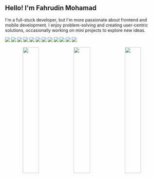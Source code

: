 ## Hello! I'm Fahrudin Mohamad

<p> I'm a full-stuck developer, but I'm more passionate about frontend and mobile development. I enjoy problem-solving and creating user-centric solutions, occasionally working on mini projects to explore new ideas.</p>

<p align="left">
  <img src="https://img.shields.io/badge/Tech Stack-5C2D91?style=for-the-badge&logo=&logoColor=white" />
  <img src="https://img.shields.io/badge/:-5C2D91?style=for-the-badge&logo=&logoColor=white" />
  <img src="https://img.shields.io/badge/JavaScript-F7DF1E?style=for-the-badge&logo=javascript&logoColor=black" />
  <img src="https://img.shields.io/badge/Vue-35495E?style=for-the-badge&logo=vue.js&logoColor=4FC08D" />
  <img src="https://img.shields.io/badge/React-20232A?style=for-the-badge&logo=react&logoColor=61DAFB" />
  <img src="https://img.shields.io/badge/Python-14354C?style=for-the-badge&logo=python&logoColor=white" />
  <img src="https://img.shields.io/badge/Laravel-FF2D20?style=for-the-badge&logo=laravel&logoColor=white" />
  <img src="https://img.shields.io/badge/Tailwind-38B2AC?style=for-the-badge&logo=tailwind-css&logoColor=white" />
  <img src="https://img.shields.io/badge/Bootstrap-563D7C?style=for-the-badge&logo=bootstrap&logoColor=white" />
  <img src="https://img.shields.io/badge/MySQL-0000FF?style=for-the-badge&logo=mysql&logoColor=white" />
  <img src="https://img.shields.io/badge/MongoDB-4EA94B?style=for-the-badge&logo=mongodb&logoColor=white" />
  <img src="https://img.shields.io/badge/PHP-4EA94B?style=for-the-badge&logo=php&logoColor=white" />
</p>

<div align="center" >
    
<img src="https://github-profile-summary-cards.vercel.app/api/cards/stats?username=adinfahru&theme=nord_bright" width="32.5%">
<img src="https://github-profile-summary-cards.vercel.app/api/cards/repos-per-language?username=adinfahru&theme=nord_bright" width="32.5%">
<img src="https://github-profile-summary-cards.vercel.app/api/cards/most-commit-language?username=adinfahru&theme=nord_bright" width="32.5%">
    
</a>

</div>
